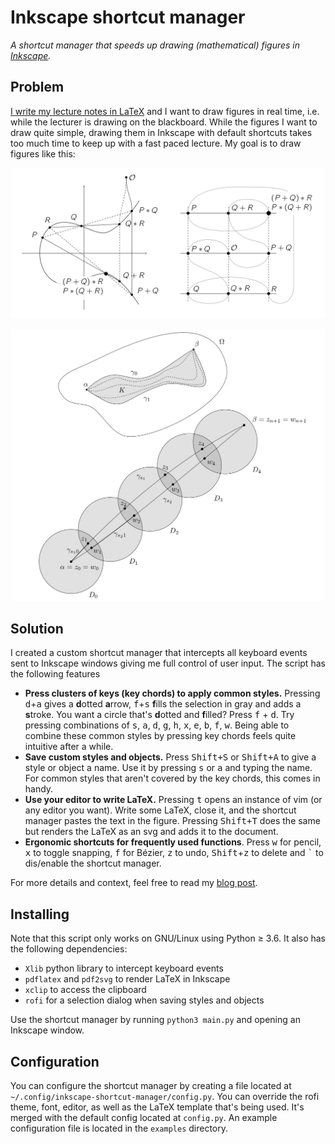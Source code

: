 # Inkscape shortcut manager

*A shortcut manager that speeds up drawing (mathematical) figures in [Inkscape](https://inkscape.org/).*

## Problem

[I write my lecture notes in LaTeX](https://castel.dev/post/lecture-notes-1) and I want to draw figures in real time, i.e. while the lecturer is drawing on the blackboard. While the figures I want to draw quite simple, drawing them in Inkscape with default shortcuts takes too much time to keep up with a fast paced lecture. My goal is to draw figures like this:

![Elliptic curve](./examplefigures/fig_1.png)

![Complex Analysis](./examplefigures/fig_2.png)


## Solution

I created a custom shortcut manager that intercepts all keyboard events sent to Inkscape windows giving me full control of user input. The script has the following features 

- **Press clusters of keys (key chords) to apply common styles.** Pressing <kbd>d</kbd>+<kbd>a</kbd> gives a **d**otted **a**rrow, <kbd>f</kbd>+<kbd>s</kbd> **f**ills the selection in gray and adds a **s**troke. You want a circle that's **d**otted and **f**illed? Press <kbd>f</kbd> + <kbd>d</kbd>. Try pressing combinations of <kbd>s</kbd>, <kbd>a</kbd>, <kbd>d</kbd>, <kbd>g</kbd>, <kbd>h</kbd>, <kbd>x</kbd>, <kbd>e</kbd>, <kbd>b</kbd>, <kbd>f</kbd>, <kbd>w</kbd>. Being able to combine these common styles by pressing key chords feels quite intuitive after a while.
- **Save custom styles and objects.** Press <kbd>Shift+S</kbd> or <kbd>Shift+A</kbd> to give a style or object a name. Use it by pressing <kbd>s</kbd> or <kbd>a</kbd> and typing the name. For common styles that aren't covered by the key chords, this comes in handy.
- **Use your editor to write LaTeX.** Pressing <kbd>t</kbd> opens an instance of vim (or any editor you want). Write some LaTeX, close it, and the shortcut manager pastes the text in the figure. Pressing <kbd>Shift+T</kbd> does the same but renders the LaTeX as an svg and adds it to the document.
- **Ergonomic shortcuts for frequently used functions**. Press <kbd>w</kbd> for pencil, <kbd>x</kbd> to toggle snapping, <kbd>f</kbd> for Bézier, <kbd>z</kbd> to undo, <kbd>Shift</kbd>+<kbd>z</kbd> to delete and <kbd>\`</kbd> to dis/enable the shortcut manager.

For more details and context, feel free to read my [blog post](https://castel.dev/post/lecture-notes-2).

## Installing

Note that this script only works on GNU/Linux using Python ≥ 3.6.
It also has the following dependencies:

- `Xlib` python library to intercept keyboard events
- `pdflatex` and `pdf2svg` to render LaTeX in Inkscape
- `xclip` to access the clipboard
- `rofi` for a selection dialog when saving styles and objects

Use the shortcut manager by running `python3 main.py` and opening an Inkscape window.

## Configuration

You can configure the shortcut manager by creating a file located at `~/.config/inkscape-shortcut-manager/config.py`. You can override the rofi theme, font, editor, as well as the LaTeX template that's being used. It's merged with the default config located at `config.py`. An example configuration file is located in the `examples` directory.
